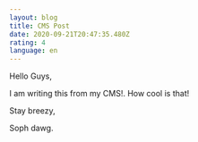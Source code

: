 ```yaml
---
layout: blog
title: CMS Post
date: 2020-09-21T20:47:35.480Z
rating: 4
language: en
---
```

Hello Guys, 



I am writing this from my CMS!. How cool is that!



Stay breezy,

Soph dawg.